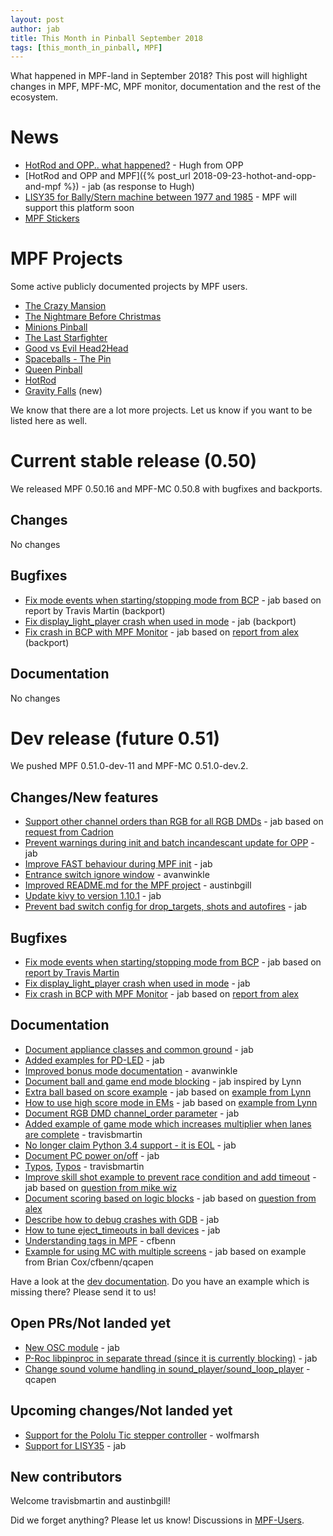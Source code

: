 ```yaml
---
layout: post
author: jab
title: This Month in Pinball September 2018
tags: [this_month_in_pinball, MPF]
---
```

What happened in MPF-land in September 2018?
This post will highlight changes in MPF, MPF-MC, MPF monitor, documentation
and the rest of the ecosystem.

# News

* [HotRod and OPP.. what happened?](https://openpinballproject.wordpress.com/2018/06/27/6-26-2018-hot-rod-and-opp-what-happened/) - Hugh from OPP
* [HotRod and OPP and MPF]({% post_url 2018-09-23-hothot-and-opp-and-mpf %}) - jab (as response to Hugh)
* [LISY35 for Bally/Stern machine between 1977 and 1985](https://pinside.com/pinball/forum/topic/lisy35-help-with-bally-lamp-driver-code-needed) - MPF will support this platform soon
* [MPF Stickers](https://groups.google.com/forum/#!topic/mpf-users/_Hfof-FKqcs)

# MPF Projects

Some active publicly documented projects by MPF users.

* [The Crazy Mansion](https://pinside.com/pinball/forum/topic/the-crazy-mansion-by-the-pinball-amigos)
* [The Nightmare Before Christmas](https://pinside.com/pinball/forum/topic/the-nightmare-before-christmas)
* [Minions Pinball](https://pinside.com/pinball/forum/topic/we-are-building-a-minions-pinball-updates-every-friday)
* [The Last Starfighter](https://pinside.com/pinball/forum/topic/southern-california-homebrew-anyone-interested/)
* [Good vs Evil Head2Head](https://pinside.com/pinball/forum/topic/head2head-custom-pinball-machine-good-vs-evil)
* [Spaceballs - The Pin](https://pinside.com/pinball/forum/topic/spaceballs-the-pin/)
* [Queen Pinball](https://pinside.com/pinball/forum/topic/flash-retheme-project/)
* [HotRod](https://pinside.com/pinball/forum/topic/gottlieb-hot-rod-a-tribute-to-classic-em-pinball)
* [Gravity Falls](https://pinside.com/pinball/forum/topic/gravity-falls) (new)

We know that there are a lot more projects. Let us know if you want to be listed here as well.

# Current stable release (0.50)

We released MPF 0.50.16 and MPF-MC 0.50.8 with bugfixes and backports.

## Changes

No changes

## Bugfixes

* [Fix mode events when starting/stopping mode from BCP](https://github.com/missionpinball/mpf/issues/1215) - jab based on report by Travis Martin (backport)
* [Fix display_light_player crash when used in mode](https://github.com/missionpinball/mpf/pull/1224) - jab (backport)
* [Fix crash in BCP with MPF Monitor](https://github.com/missionpinball/mpf/pull/1226) - jab based on [report from alex](https://groups.google.com/forum/#!topic/mpf-users/4anGZjhW7i4) (backport)

## Documentation

No changes

# Dev release (future 0.51)

We pushed MPF 0.51.0-dev-11 and MPF-MC 0.51.0-dev.2.

## Changes/New features

* [Support other channel orders than RGB for all RGB DMDs](https://github.com/missionpinball/mpf-mc/issues/345) - jab based on [request from Cadrion](https://groups.google.com/forum/#!topic/mpf-users/1EtJxmAZiow)
* [Prevent warnings during init and batch incandescant update for OPP](https://github.com/missionpinball/mpf/pull/1220) - jab
* [Improve FAST behaviour during MPF init](https://github.com/missionpinball/mpf/pull/1221) - jab
* [Entrance switch ignore window](https://github.com/missionpinball/mpf/pull/1216) - avanwinkle
* [Improved README.md for the MPF project](https://github.com/missionpinball/mpf/pull/1219) - austinbgill
* [Update kivy to version 1.10.1](https://github.com/missionpinball/mpf-mc/pull/346) - jab
* [Prevent bad switch config for drop_targets, shots and autofires](https://github.com/missionpinball/mpf/pull/1227) - jab

## Bugfixes

* [Fix mode events when starting/stopping mode from BCP](https://github.com/missionpinball/mpf/issues/1215) - jab based on [report by Travis Martin](https://groups.google.com/forum/#!topic/mpf-users/u48fOP3TIx0)
* [Fix display_light_player crash when used in mode](https://github.com/missionpinball/mpf/pull/1224) - jab
* [Fix crash in BCP with MPF Monitor](https://github.com/missionpinball/mpf/pull/1226) - jab based on [report from alex](https://groups.google.com/forum/#!topic/mpf-users/4anGZjhW7i4)

## Documentation

* [Document appliance classes and common ground](https://github.com/missionpinball/mpf-docs/commit/44c15465db97108d93fad1637c43a3778afdd4aa) - jab
* [Added examples for PD-LED](https://github.com/missionpinball/mpf-docs/commit/a57ddb305abf8b4738e355143be1222d6c763b6b) - jab
* [Improved bonus mode documentation](https://github.com/missionpinball/mpf-docs/pull/173) - avanwinkle
* [Document ball and game end mode blocking](https://github.com/missionpinball/mpf-docs/commit/fd7112356a26413abe27a0e0cb3980f586f3a6c9) - jab inspired by Lynn
* [Extra ball based on score example](https://github.com/missionpinball/mpf-docs/commit/2d8e6b7d073f6904564896ca485b3f3c69951027) - jab based on [example from Lynn](https://groups.google.com/forum/#!topic/mpf-users/cOQKDQIIu-g)
* [How to use high score mode in EMs](https://github.com/missionpinball/mpf-docs/commit/318541ee4349776e5fb4660fcd44b29104f1a842) - jab based on [example from Lynn](https://groups.google.com/forum/#!topic/mpf-users/cOQKDQIIu-g)
* [Document RGB DMD channel_order parameter](https://github.com/missionpinball/mpf-docs/commit/a21bcae7b7be032c918a987fdb32cda8ee2a567e) - jab
* [Added example of game mode which increases multiplier when lanes are complete](https://github.com/missionpinball/mpf-docs/pull/176) - travisbmartin
* [No longer claim Python 3.4 support - it is EOL](https://github.com/missionpinball/mpf-docs/commit/1639e5b62f221b6a525b3ca39da6b68dd2d88752) - jab
* [Document PC power on/off](https://github.com/missionpinball/mpf-docs/commit/8bb7de3ce54153c8e7afbc3fdb992b13bb000409) - jab
* [Typos](https://github.com/missionpinball/mpf-docs/pull/177), [Typos](https://github.com/missionpinball/mpf-docs/pull/178) - travisbmartin
* [Improve skill shot example to prevent race condition and add timeout](https://github.com/missionpinball/mpf-docs/commit/063dd00c2b9f0db50b099528e3f2d948c7e40f28) - jab based on [question from mike wiz](https://groups.google.com/forum/#!topic/mpf-users/Fxuh95wxmjY)
* [Document scoring based on logic blocks](https://github.com/missionpinball/mpf-docs/commit/a843d366bed107544aebf2198f80f07a501adb5b) - jab based on [question from alex](https://groups.google.com/forum/#!topic/mpf-users/3mShvjtjfPU)
* [Describe how to debug crashes with GDB](https://github.com/missionpinball/mpf-docs/commit/27a7c31b524f2a1890c97e6dbc86e08811e31e38) - jab
* [How to tune eject_timeouts in ball devices](https://github.com/missionpinball/mpf-docs/commit/ec7477e5a9c3e03adf24473599c2c2909db0a75a) - jab
* [Understanding tags in MPF](https://github.com/missionpinball/mpf-docs/pull/179) - cfbenn
* [Example for using MC with multiple screens](https://github.com/missionpinball/mpf-docs/commit/2d62878bc2a04d699e81fd12fad77d1ad4b13a52) - jab based on example from Brian Cox/cfbenn/qcapen

Have a look at the [dev documentation](https://docs.missionpinball.org/en/dev/).
Do you have an example which is missing there? Please send it to us!

## Open PRs/Not landed yet

* [New OSC module](https://github.com/missionpinball/mpf/pull/1200) - jab
* [P-Roc libpinproc in separate thread (since it is currently blocking)](https://github.com/missionpinball/mpf/pull/1195) - jab
* [Change sound volume handling in sound_player/sound_loop_player](https://github.com/missionpinball/mpf-mc/pull/333) - qcapen

## Upcoming changes/Not landed yet

* [Support for the Pololu Tic stepper controller](https://github.com/missionpinball/mpf/issues/1217) - wolfmarsh
* [Support for LISY35](https://github.com/missionpinball/mpf/issues/1218) - jab

## New contributors

Welcome travisbmartin and austinbgill!

Did we forget anything? Please let us know!
Discussions in [MPF-Users](https://groups.google.com/forum/#!forum/mpf-users).
